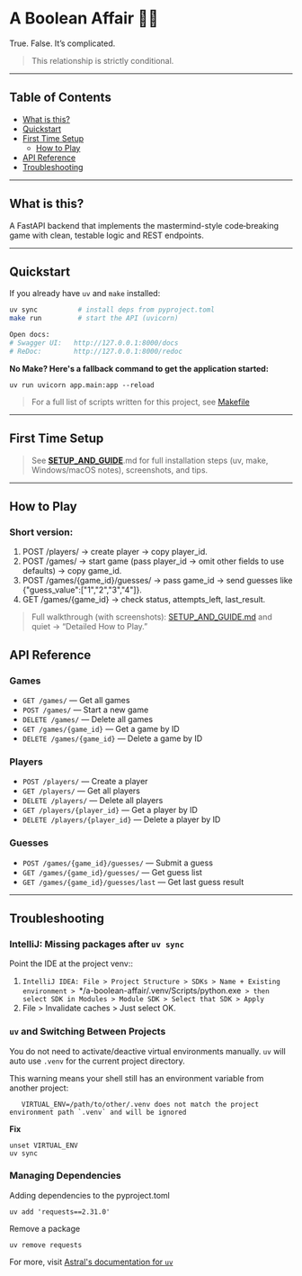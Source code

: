 # A Boolean Affair 💃✨
True. False. It’s complicated.
> This relationship is strictly conditional.

---

## Table of Contents
- [What is this?](#what-is-this)
- [Quickstart](#quickstart)
- [First Time Setup](#first-time-setup)
  - [How to Play](/docs/SETUP_AND_GUIDE.md)
- [API Reference](#api-reference)
- [Troubleshooting](#troubleshooting)

---

## What is this?
A FastAPI backend that implements the mastermind-style code‑breaking game with clean, testable logic and REST endpoints.

---

## Quickstart
If you already have `uv` and `make` installed:

```bash
uv sync          # install deps from pyproject.toml
make run         # start the API (uvicorn)

Open docs:
# Swagger UI:   http://127.0.0.1:8000/docs
# ReDoc:        http://127.0.0.1:8000/redoc
```
**No Make? Here's a fallback command to get the application started:**

    uv run uvicorn app.main:app --reload

> For a full list of scripts written for this project, see [Makefile](/Makefile)
---


## First Time Setup
> See **[SETUP_AND_GUIDE](/docs/SETUP_AND_GUIDE.md)**.md for full installation steps (uv, make, Windows/macOS notes), screenshots, and tips.

---

## **How to Play**

### Short version:
1. POST /players/ → create player →  copy player_id. 
2. POST /games/ → start game (pass player_id → omit other fields to use defaults) → copy game_id. 
3. POST /games/{game_id}/guesses/ → pass game_id → send guesses like {"guess_value":["1","2","3","4"]}. 
4. GET /games/{game_id} → check status, attempts_left, last_result.
>Full walkthrough (with screenshots): [SETUP_AND_GUIDE.md](/docs/SETUP_AND_GUIDE.md) and quiet → “Detailed How to Play.”

## API Reference

### Games
- `GET /games/` — Get all games
- `POST /games/` — Start a new game
- `DELETE /games/` — Delete all games
- `GET /games/{game_id}` — Get a game by ID
- `DELETE /games/{game_id}` — Delete a game by ID

### Players
- `POST /players/` — Create a player
- `GET /players/` — Get all players
- `DELETE /players/` — Delete all players
- `GET /players/{player_id}` — Get a player by ID
- `DELETE /players/{player_id}` — Delete a player by ID

### Guesses
- `POST /games/{game_id}/guesses/` — Submit a guess
- `GET /games/{game_id}/guesses/` — Get guess list
- `GET /games/{game_id}/guesses/last` — Get last guess result

---

## Troubleshooting

### IntelliJ: Missing packages after `uv sync`
Point the IDE at the project venv::
1. `IntelliJ IDEA: File > Project Structure > SDKs > Name + Existing environment > `*/a-boolean-affair/.venv/Scripts/python.exe` > then select SDK in Modules > Module SDK > Select that SDK > Apply`
2. File > Invalidate caches > Just select OK.

### `uv` and Switching Between Projects
You do not need to activate/deactive virtual environments manually.
`uv` will auto use `.venv` for the current project directory.

This warning means your shell still has an environment variable from another project:
```
   VIRTUAL_ENV=/path/to/other/.venv does not match the project environment path `.venv` and will be ignored
```

**Fix**

```
unset VIRTUAL_ENV
uv sync
```

### Managing Dependencies
Adding dependencies to the pyproject.toml

    uv add 'requests==2.31.0'

Remove a package

    uv remove requests

For more, visit [Astral's documentation for `uv`](https://docs.astral.sh/uv/guides/projects/#creating-a-new-project)
